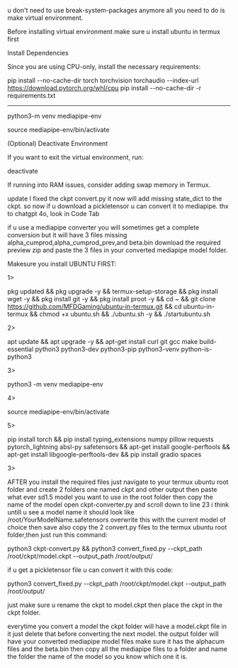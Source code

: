 

u don't need to use break-system-packages anymore all you need to do is make virtual environment.



Before installing virtual environment
make sure u install ubuntu in termux first 



Install Dependencies

Since you are using CPU-only, install the necessary requirements:

pip install --no-cache-dir torch torchvision torchaudio --index-url https://download.pytorch.org/whl/cpu
pip install --no-cache-dir -r requirements.txt


---
python3-m venv mediapipe-env 

source mediapipe-env/bin/activate






(Optional) Deactivate Environment

If you want to exit the virtual environment, run:

deactivate 

If running into RAM issues, consider adding swap memory in Termux.




update I fixed the ckpt convert.py it now will add missing state_dict to the ckpt. so now if u download a pickletensor u can convert it to mediapipe. thx to chatgpt 4o, look in Code Tab




if u use a mediapipe converter you will sometimes get a complete conversion but it will have 3 files missing alpha_cumprod,alpha_cumprod_prev,and beta.bin
download the required preview zip and paste the 3 files in your converted mediapipe model folder. 


Makesure you install UBUNTU FIRST:

1>

pkg updated && pkg upgrade -y && termux-setup-storage && pkg install wget -y && pkg install git -y && pkg install proot -y && cd ~ && git clone https://github.com/MFDGaming/ubuntu-in-termux.git && cd ubuntu-in-termux && chmod +x ubuntu.sh && ./ubuntu.sh -y && ./startubuntu.sh

2>

apt update && apt upgrade -y && apt-get install curl git gcc make build-essential python3 python3-dev python3-pip python3-venv python-is-python3



3>

python3 -m venv mediapipe-env

4>

source mediapipe-env/bin/activate



5>

pip install torch && pip install typing_extensions numpy pillow requests pytorch_lightning absl-py safetensors && apt-get install google-perftools && apt-get install libgoogle-perftools-dev && pip install gradio spaces



3>

AFTER you install the required files just navigate to your termux ubuntu root folder
and create 2 folders one named ckpt and other output then paste what ever sd1.5 model you want to use in the root folder then copy the name of the model open ckpt-converter.py and scroll down to line 23 i think untill u see a model name it should look like /root/YourModelName.safetensors overwrite this with the current model of choice then save also copy the 2 convert.py files to the termux ubuntu root folder,then just run this command:

python3 ckpt-convert.py && python3 convert_fixed.py --ckpt_path /root/ckpt/model.ckpt --output_path /root/output/

if u get a pickletensor file u can convert it with this code:

 python3 convert_fixed.py --ckpt_path /root/ckpt/model.ckpt --output_path /root/output/ 

just make sure u rename the ckpt to model.ckpt then place the ckpt in the ckpt folder.




everytime you convert a model the ckpt folder will have a model.ckpt file in it just delete that before converting the next model.
the output folder will have your converted mediapipe model files make sure it has the alphacum files and the beta.bin then copy all the mediapipe files to a folder and name the folder the name of the model so you know which one it is. 








